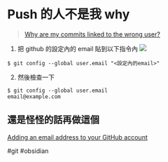 # Push 的人不是我 why
>[Why are my commits linked to the wrong user?](https://docs.github.com/en/pull-requests/committing-changes-to-your-project/troubleshooting-commits/why-are-my-commits-linked-to-the-wrong-user)



1. 把 github 的設定內的 email 貼到以下指令內
![](https://i.imgur.com/lq40cUO.png)
```shell
$ git config --global user.email "<設定內的email>"
```
2. 然後檢查一下
```shell
$ git config --global user.email
email@example.com
```

## 還是怪怪的話再做這個
[Adding an email address to your GitHub account](https://docs.github.com/en/account-and-profile/setting-up-and-managing-your-github-user-account/managing-email-preferences/adding-an-email-address-to-your-github-account)

#git #obsidian 